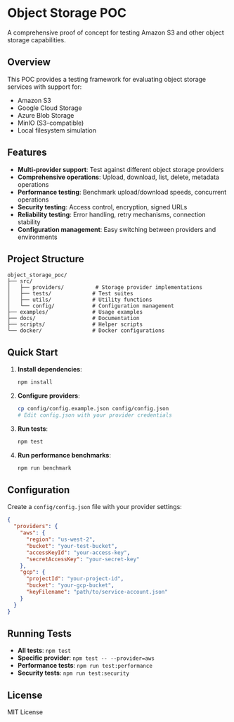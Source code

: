 # Object Storage POC

A comprehensive proof of concept for testing Amazon S3 and other object storage capabilities.

## Overview

This POC provides a testing framework for evaluating object storage services with support for:
- Amazon S3
- Google Cloud Storage
- Azure Blob Storage
- MinIO (S3-compatible)
- Local filesystem simulation

## Features

- **Multi-provider support**: Test against different object storage providers
- **Comprehensive operations**: Upload, download, list, delete, metadata operations
- **Performance testing**: Benchmark upload/download speeds, concurrent operations
- **Security testing**: Access control, encryption, signed URLs
- **Reliability testing**: Error handling, retry mechanisms, connection stability
- **Configuration management**: Easy switching between providers and environments

## Project Structure

```
object_storage_poc/
├── src/
│   ├── providers/          # Storage provider implementations
│   ├── tests/             # Test suites
│   ├── utils/             # Utility functions
│   └── config/            # Configuration management
├── examples/              # Usage examples
├── docs/                  # Documentation
├── scripts/               # Helper scripts
└── docker/                # Docker configurations
```

## Quick Start

1. **Install dependencies**:
   ```bash
   npm install
   ```

2. **Configure providers**:
   ```bash
   cp config/config.example.json config/config.json
   # Edit config.json with your provider credentials
   ```

3. **Run tests**:
   ```bash
   npm test
   ```

4. **Run performance benchmarks**:
   ```bash
   npm run benchmark
   ```

## Configuration

Create a `config/config.json` file with your provider settings:

```json
{
  "providers": {
    "aws": {
      "region": "us-west-2",
      "bucket": "your-test-bucket",
      "accessKeyId": "your-access-key",
      "secretAccessKey": "your-secret-key"
    },
    "gcp": {
      "projectId": "your-project-id",
      "bucket": "your-gcp-bucket",
      "keyFilename": "path/to/service-account.json"
    }
  }
}
```

## Running Tests

- **All tests**: `npm test`
- **Specific provider**: `npm test -- --provider=aws`
- **Performance tests**: `npm run test:performance`
- **Security tests**: `npm run test:security`

## License

MIT License
